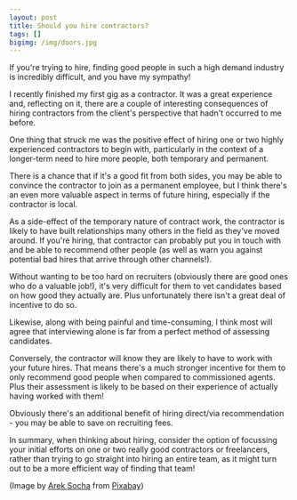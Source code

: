 ```yaml
---
layout: post
title: Should you hire contractors?
tags: []
bigimg: /img/doors.jpg
---
```


If you're trying to hire, finding good people in such a high demand industry is incredibly difficult, and you have my sympathy!

I recently finished my first gig as a contractor. It was a great experience and, reflecting on it, there are a couple of interesting consequences of hiring contractors from the client's perspective that hadn't occurred to me before.

One thing that struck me was the positive effect of hiring one or two highly experienced contractors to begin with, particularly in the context of a longer-term need to hire more people, both temporary and permanent.

There is a chance that if it's a good fit from both sides, you may be able to convince the contractor to join as a permanent employee, but I think there's an even more valuable aspect in terms of future hiring, especially if the contractor is local.

As a side-effect of the temporary nature of contract work, the contractor is likely to have built relationships many others in the field as they've moved around. If you're hiring, that contractor can probably put you in touch with and be able to recommend other people (as well as warn you against potential bad hires that arrive through other channels!).

Without wanting to be too hard on recruiters (obviously there are good ones who do a valuable job!), it's very difficult for them to vet candidates based on how good they actually are. Plus unfortunately there isn't a great deal of incentive to do so.

Likewise, along with being painful and time-consuming, I think most will agree that interviewing alone is far from a perfect method of assessing candidates.

Conversely, the contractor will know they are likely to have to work with your future hires. That means there's a much stronger incentive for them to only recommend good people when compared to commissioned agents. Plus their assessment is likely to be based on their experience of actually having worked with them!

Obviously there's an additional benefit of hiring direct/via recommendation - you may be able to save on recruiting fees.

In summary, when thinking about hiring, consider the option of focussing your initial efforts on one or two really good contractors or freelancers, rather than trying to go straight into hiring an entire team, as it might turn out to be a more efficient way of finding that team!

(Image by [Arek Socha](https://pixabay.com/users/qimono-1962238/?utm_source=link-attribution&utm_medium=referral&_campaign=image&_content=1767562) from [Pixabay](https://pixabay.com/?utm_source=link-attribution&utm_medium=referral&utm_campaign=image&utm_content=1767562))
